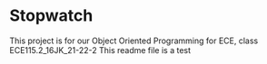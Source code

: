 # Stopwatch
This project is for our Object Oriented Programming for ECE, class ECE115.2_16JK_21-22-2
This readme file is a test
